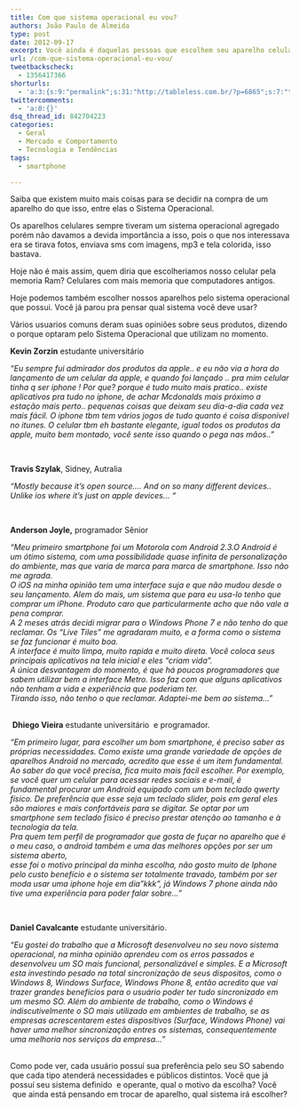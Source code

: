 ```yaml
---
title: Com que sistema operacional eu vou?
authors: João Paulo de Almeida
type: post
date: 2012-09-17
excerpt: Você ainda é daquelas pessoas que escolhem seu aparelho celular pela beleza? Ou então pela cor, forma e marca?
url: /com-que-sistema-operacional-eu-vou/
tweetbackscheck:
  - 1356417366
shorturls:
  - 'a:3:{s:9:"permalink";s:31:"http://tableless.com.br/?p=6865";s:7:"tinyurl";s:26:"http://tinyurl.com/9aohxtw";s:4:"isgd";s:19:"http://is.gd/QgJKrP";}'
twittercomments:
  - 'a:0:{}'
dsq_thread_id: 842704223
categories:
  - Geral
  - Mercado e Comportamento
  - Tecnologia e Tendências
tags:
  - smartphone

---
```

Saiba que existem muito mais coisas para se decidir na compra de um aparelho do que isso, entre elas o Sistema Operacional.

Os aparelhos celulares sempre tiveram um sistema operacional agregado porém não davamos a devida importância a isso, pois o que nos interessava era se tirava fotos, enviava sms com imagens, mp3 e tela colorida, isso bastava.

Hoje não é mais assim, quem diria que escolheriamos nosso celular pela memoria Ram? Celulares com mais memoria que computadores antigos.
  
Hoje podemos também escolher nossos aparelhos pelo sistema operacional que possui. Você já parou pra pensar qual sistema você deve usar?

Vários usuarios comuns deram suas opiniões sobre seus produtos, dizendo o porque optaram pelo Sistema Operacional que utilizam no momento.

**Kevin Zorzin** estudante universitário

<address>
  “Eu sempre fui admirador dos produtos da apple.. e eu não via a hora do lançamento de um celular da apple, e quando foi lançado .. pra mim celular tinha q ser iphone ! Por que? porque é tudo muito mais pratico.. existe aplicativos pra tudo no iphone, de achar Mcdonalds mais próximo a estação mais perto.. pequenas coisas que deixam seu dia-a-dia cada vez mais fácil. O iphone tbm tem vários jogos de tudo quanto é coisa disponível no itunes. O celular tbm eh bastante elegante, igual todos os produtos da apple, muito bem montado, você sente isso quando o pega nas mãos..”
</address>

&nbsp;

**Travis Szylak**, Sidney, Autralia

<address>
  “Mostly because it&#8217;s open source&#8230;. And on so many different devices.. Unlike ios where it&#8217;s just on apple devices&#8230; “
</address>

&nbsp;

**Anderson Joyle,** programador Sênior

<address>
  “Meu primeiro smartphone foi um Motorola com Android 2.3.O Android é um ótimo sistema, com uma possibilidade quase infinita de personalização do ambiente, mas que varia de marca para marca de smartphone. Isso não me agrada.
</address>

<address>
  O iOS na minha opinião tem uma interface suja e que não mudou desde o seu lançamento. Alem do mais, um sistema que para eu usa-lo tenho que comprar um iPhone. Produto caro que particularmente acho que não vale a pena comprar.
</address>

<address>
  A 2 meses atrás decidi migrar para o Windows Phone 7 e não tenho do que reclamar. Os &#8220;Live Tiles&#8221; me agradaram muito, e a forma como o sistema se faz funcionar é muito boa.<br /> A interface é muito limpa, muito rapida e muito direta. Você coloca seus principais aplicativos na tela inicial e eles &#8220;criam vida&#8221;.<br /> A única desvantagem do momento, é que há poucos programadores que sabem utilizar bem a interface Metro. Isso faz com que alguns aplicativos não tenham a vida e experiência que poderiam ter.<br /> Tirando isso, não tenho o que reclamar. Adaptei-me bem ao sistema&#8230;”
</address>

<address>
   
</address>

 **Dhiego Vieira** estudante universitário  e programador.

<address>
  “Em primeiro lugar, para escolher um bom smartphone, é preciso saber as próprias necessidades. Como existe uma grande variedade de opções de aparelhos Android no mercado, acredito que esse é um item fundamental. Ao saber do que você precisa, fica muito mais fácil escolher. Por exemplo, se você quer um celular para acessar redes sociais e e-mail, é fundamental procurar um Android equipado com um bom teclado qwerty físico. De preferência que esse seja um teclado slider, pois em geral eles são maiores e mais confortáveis para se digitar. Se optar por um smartphone sem teclado físico é preciso prestar atenção ao tamanho e à tecnologia da tela.
</address>

<address>
  Pra quem tem perfil de programador que gosta de fuçar no aparelho que é o meu caso, o android também e uma das melhores opções por ser um sistema aberto,<br /> esse foi o motivo principal da minha escolha, não gosto muito de Iphone pelo custo benefício e o sistema ser totalmente travado, também por ser moda usar uma iphone hoje em dia”kkk”, já Windows 7 phone ainda não tive uma experiência para poder falar sobre&#8230;”
</address>

&nbsp;

**Daniel Cavalcante** estudante universitário.

<address>
  “Eu gostei do trabalho que a Microsoft desenvolveu no seu novo sistema operacional, na minha opinião aprendeu com os erros passados e desenvolveu um SO mais funcional, personalizável e simples. E a Microsoft esta investindo pesado na total sincronização de seus dispositos, como o Windows 8, Windows Surface, Windows Phone 8, então acredito que vai trazer grandes benefícios para o usuário poder ter tudo sincronizado em um mesmo SO. Além do ambiente de trabalho, como o Windows é indiscutivelmente o SO mais utilizado em ambientes de trabalho, se as empresas acrescentarem estes dispositivos (Surface, Windows Phone) vai haver uma melhor sincronização entres os sistemas, consequentemente uma melhoria nos serviços da empresa&#8230;”
</address>

<address>
   
</address>

Como pode ver, cada usuário possuí sua preferência pelo seu SO sabendo que cada tipo atenderá necessidades e públicos distintos. Você que já possuí seu sistema definido  e operante, qual o motivo da escolha? Você  que ainda está pensando em trocar de aparelho, qual sistema irá escolher?